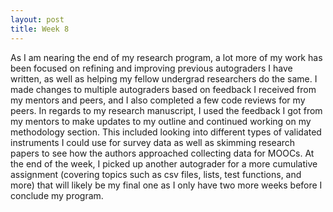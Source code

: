 ```yaml
---
layout: post
title: Week 8
---
```


As I am nearing the end of my research program, a lot more of my work has been focused on refining and improving previous autograders I have written, as well as helping my fellow undergrad researchers do the same. I made changes to multiple autograders based on feedback I received from my mentors and peers, and I also completed a few code reviews for my peers. In regards to my research manuscript, I used the feedback I got from my mentors to make updates to my outline and continued working on my methodology section. This included looking into different types of validated instruments I could use for survey data as well as skimming research papers to see how the authors approached collecting data for MOOCs. At the end of the week, I picked up another autograder for a more cumulative assignment (covering topics such as csv files, lists, test functions, and more) that will likely be my final one as I only have two more weeks before I conclude my program. 
